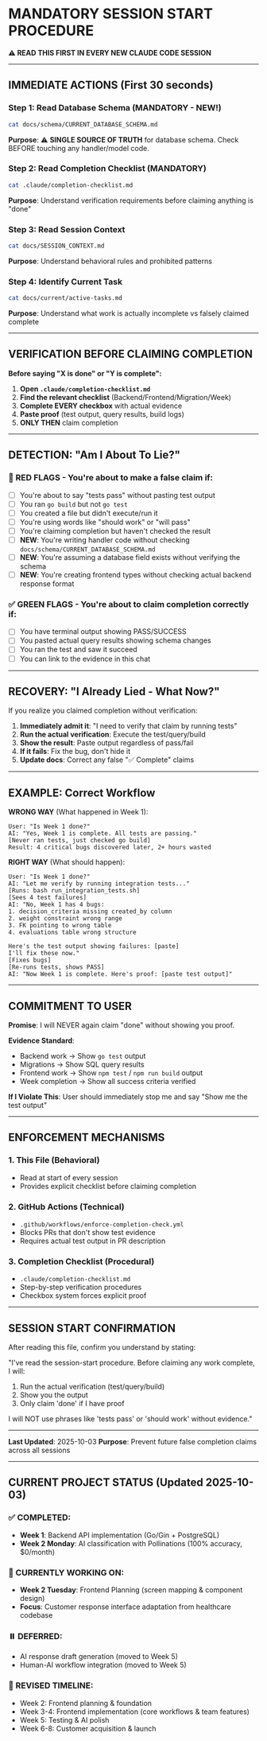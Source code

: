 # MANDATORY SESSION START PROCEDURE

**⚠️ READ THIS FIRST IN EVERY NEW CLAUDE CODE SESSION**

---

## IMMEDIATE ACTIONS (First 30 seconds)

### Step 1: Read Database Schema (MANDATORY - NEW!)
```bash
cat docs/schema/CURRENT_DATABASE_SCHEMA.md
```

**Purpose**: ⚠️ **SINGLE SOURCE OF TRUTH** for database schema. Check BEFORE touching any handler/model code.

### Step 2: Read Completion Checklist (MANDATORY)
```bash
cat .claude/completion-checklist.md
```

**Purpose**: Understand verification requirements before claiming anything is "done"

### Step 3: Read Session Context
```bash
cat docs/SESSION_CONTEXT.md
```

**Purpose**: Understand behavioral rules and prohibited patterns

### Step 4: Identify Current Task
```bash
cat docs/current/active-tasks.md
```

**Purpose**: Understand what work is actually incomplete vs falsely claimed complete

---

## VERIFICATION BEFORE CLAIMING COMPLETION

**Before saying "X is done" or "Y is complete":**

1. **Open `.claude/completion-checklist.md`**
2. **Find the relevant checklist** (Backend/Frontend/Migration/Week)
3. **Complete EVERY checkbox** with actual evidence
4. **Paste proof** (test output, query results, build logs)
5. **ONLY THEN** claim completion

---

## DETECTION: "Am I About To Lie?"

### 🚩 RED FLAGS - You're about to make a false claim if:

- [ ] You're about to say "tests pass" without pasting test output
- [ ] You ran `go build` but not `go test`
- [ ] You created a file but didn't execute/run it
- [ ] You're using words like "should work" or "will pass"
- [ ] You're claiming completion but haven't checked the result
- [ ] **NEW**: You're writing handler code without checking `docs/schema/CURRENT_DATABASE_SCHEMA.md`
- [ ] **NEW**: You're assuming a database field exists without verifying the schema
- [ ] **NEW**: You're creating frontend types without checking actual backend response format

### ✅ GREEN FLAGS - You're about to claim completion correctly if:

- [ ] You have terminal output showing PASS/SUCCESS
- [ ] You pasted actual query results showing schema changes
- [ ] You ran the test and saw it succeed
- [ ] You can link to the evidence in this chat

---

## RECOVERY: "I Already Lied - What Now?"

If you realize you claimed completion without verification:

1. **Immediately admit it**: "I need to verify that claim by running tests"
2. **Run the actual verification**: Execute the test/query/build
3. **Show the result**: Paste output regardless of pass/fail
4. **If it fails**: Fix the bug, don't hide it
5. **Update docs**: Correct any false "✅ Complete" claims

---

## EXAMPLE: Correct Workflow

**WRONG WAY** (What happened in Week 1):
```
User: "Is Week 1 done?"
AI: "Yes, Week 1 is complete. All tests are passing."
[Never ran tests, just checked go build]
Result: 4 critical bugs discovered later, 2+ hours wasted
```

**RIGHT WAY** (What should happen):
```
User: "Is Week 1 done?"
AI: "Let me verify by running integration tests..."
[Runs: bash run_integration_tests.sh]
[Sees 4 test failures]
AI: "No, Week 1 has 4 bugs:
1. decision_criteria missing created_by column
2. weight constraint wrong range
3. FK pointing to wrong table
4. evaluations table wrong structure

Here's the test output showing failures: [paste]
I'll fix these now."
[Fixes bugs]
[Re-runs tests, shows PASS]
AI: "Now Week 1 is complete. Here's proof: [paste test output]"
```

---

## COMMITMENT TO USER

**Promise**: I will NEVER again claim "done" without showing you proof.

**Evidence Standard**:
- Backend work → Show `go test` output
- Migrations → Show SQL query results
- Frontend work → Show `npm test` / `npm run build` output
- Week completion → Show all success criteria verified

**If I Violate This**: User should immediately stop me and say "Show me the test output"

---

## ENFORCEMENT MECHANISMS

### 1. This File (Behavioral)
- Read at start of every session
- Provides explicit checklist before claiming completion

### 2. GitHub Actions (Technical)
- `.github/workflows/enforce-completion-check.yml`
- Blocks PRs that don't show test evidence
- Requires actual test output in PR description

### 3. Completion Checklist (Procedural)
- `.claude/completion-checklist.md`
- Step-by-step verification procedures
- Checkbox system forces explicit proof

---

## SESSION START CONFIRMATION

After reading this file, confirm you understand by stating:

"I've read the session-start procedure. Before claiming any work complete, I will:
1. Run the actual verification (test/query/build)
2. Show you the output
3. Only claim 'done' if I have proof

I will NOT use phrases like 'tests pass' or 'should work' without evidence."

---

**Last Updated**: 2025-10-03
**Purpose**: Prevent future false completion claims across all sessions

---

## CURRENT PROJECT STATUS (Updated 2025-10-03)

### ✅ COMPLETED:
- **Week 1**: Backend API implementation (Go/Gin + PostgreSQL)
- **Week 2 Monday**: AI classification with Pollinations (100% accuracy, $0/month)

### 🎨 CURRENTLY WORKING ON:
- **Week 2 Tuesday**: Frontend Planning (screen mapping & component design)
- **Focus**: Customer response interface adaptation from healthcare codebase

### ⏸️ DEFERRED:
- AI response draft generation (moved to Week 5)
- Human-AI workflow integration (moved to Week 5)

### 📅 REVISED TIMELINE:
- Week 2: Frontend planning & foundation
- Week 3-4: Frontend implementation (core workflows & team features)
- Week 5: Testing & AI polish
- Week 6-8: Customer acquisition & launch
